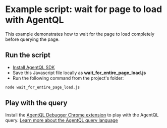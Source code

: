 # Example script: wait for page to load with AgentQL

This example demonstrates how to wait for the page to load completely before querying the page.

## Run the script

- [Install AgentQL SDK](https://docs.agentql.com/javascript-sdk/installation)
- Save this Javascript file locally as **wait_for_entire_page_load.js**
- Run the following command from the project's folder:

```bash
node wait_for_entire_page_load.js
```

## Play with the query

Install the [AgentQL Debugger Chrome extension](https://docs.agentql.com/installation/chrome-extension-installation) to play with the AgentQL query. [Learn more about the AgentQL query language](https://docs.agentql.com/agentql-query/query-intro)
